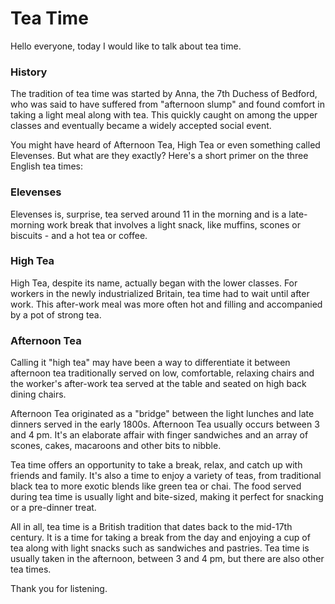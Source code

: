 # Tea Time

Hello everyone, today I would like to talk about tea time.

### History

The tradition of tea time was started by Anna, the 7th Duchess of Bedford, who was said to have suffered from "afternoon slump" and found comfort in taking a light meal along with tea. This quickly caught on among the upper classes and eventually became a widely accepted social event.

You might have heard of Afternoon Tea, High Tea or even something called Elevenses. But what are they exactly? Here's a short primer on the three English tea times:

### **Elevenses**

Elevenses is, surprise, tea served around 11 in the morning and is a late-morning work break that involves a light snack, like muffins, scones or biscuits - and a hot tea or coffee.

### **High Tea**

High Tea, despite its name, actually began with the lower classes. For workers in the newly industrialized Britain, tea time had to wait until after work. This after-work meal was more often hot and filling and accompanied by a pot of strong tea.

### **Afternoon Tea**

Calling it "high tea" may have been a way to differentiate it between afternoon tea traditionally served on low, comfortable, relaxing chairs and the worker's after-work tea served at the table and seated on high back dining chairs.

Afternoon Tea originated as a "bridge" between the light lunches and late dinners served in the early 1800s. Afternoon Tea usually occurs between 3 and 4 pm. It's an elaborate affair with finger sandwiches and an array of scones, cakes, macaroons and other bits to nibble.

Tea time offers an opportunity to take a break, relax, and catch up with friends and family. It's also a time to enjoy a variety of teas, from traditional black tea to more exotic blends like green tea or chai. The food served during tea time is usually light and bite-sized, making it perfect for snacking or a pre-dinner treat. 

All in all, tea time is a British tradition that dates back to the mid-17th century. It is a time for taking a break from the day and enjoying a cup of tea along with light snacks such as sandwiches and pastries. Tea time is usually taken in the afternoon, between 3 and 4 pm, but there are also other tea times.

Thank you for listening.